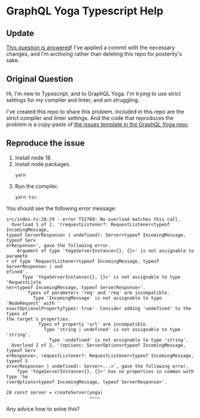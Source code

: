 # GraphQL Yoga Typescript Help

## Update

[This question is answered](https://github.com/dotansimha/graphql-yoga/discussions/2818#discussioncomment-6040193)! I've applied a commit with the necessary changes, and I'm archiving rather than deleting this repo for posterity's sake.

## Original Question

Hi, I'm new to Typescript, and to GraphQL Yoga. I'm trying to use strict settings for my compiler and linter, and am struggling.

I've created this repo to share this problem. Included in this repo are the strict compiler and linter settings. And the code that reproduces the problem is a copy-paste of [the issues template in the GraphQL Yoga repo](https://github.com/dotansimha/graphql-yoga/blob/c38c6673e0987693a0a1ef4f5f85aed4e71acbac/examples/issue-template/src/main.ts).

## Reproduce the issue

1. Install node 18.
1. Install node packages.
   ```
   yarn
   ```
1. Run the compiler.
   ```
   yarn tsc
   ```

You should see the following error message:
```
src/index.ts:28:29 - error TS2769: No overload matches this call.
  Overload 1 of 2, '(requestListener?: RequestListener<typeof IncomingMessage,
typeof ServerResponse> | undefined): Server<typeof IncomingMessage, typeof Serv
erResponse>', gave the following error.
    Argument of type 'YogaServerInstance<{}, {}>' is not assignable to paramete
r of type 'RequestListener<typeof IncomingMessage, typeof ServerResponse> | und
efined'.
      Type 'YogaServerInstance<{}, {}>' is not assignable to type 'RequestListe
ner<typeof IncomingMessage, typeof ServerResponse>'.
        Types of parameters 'req' and 'req' are incompatible.
          Type 'IncomingMessage' is not assignable to type 'NodeRequest' with '
exactOptionalPropertyTypes: true'. Consider adding 'undefined' to the types of
the target's properties.
            Types of property 'url' are incompatible.
              Type 'string | undefined' is not assignable to type 'string'.
                Type 'undefined' is not assignable to type 'string'.
  Overload 2 of 2, '(options: ServerOptions<typeof IncomingMessage, typeof Serv
erResponse>, requestListener?: RequestListener<typeof IncomingMessage, typeof S
erverResponse> | undefined): Server<...>', gave the following error.
    Type 'YogaServerInstance<{}, {}>' has no properties in common with type 'Se
rverOptions<typeof IncomingMessage, typeof ServerResponse>'.

28 const server = createServer(yoga)
                               ~~~~
```

Any advice how to solve this?
